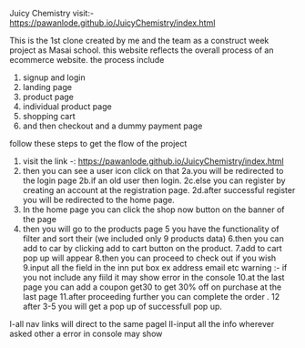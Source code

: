 Juicy Chemistry
visit:-https://pawanlode.github.io/JuicyChemistry/index.html

This is the 1st clone created by me and the team as a construct week project as Masai school.
this website reflects the overall process of an ecommerce website.
the process include 
1. signup and login
2. landing page
3. product page
4. individual product page
5. shopping cart
6. and then checkout and a dummy payment page


follow these steps to get the flow of the project

1. visit the link -: https://pawanlode.github.io/JuicyChemistry/index.html
2. then you can see a user icon click on that 
    2a.you will be redirected to the login page 
    2b.if an old user then login.
    2c.else you can register by creating an account at the registration page.
    2d.after successful register you will be redirected to the home page.
3. In the home page you can click the shop now button on the banner of the page
4. then you will go to the products page
5 you have the functionality of filter and sort their (we included only 9 products data)
6.then you can add to car by clicking add to cart button on the product.
7.add to cart pop up will appear
8.then you can proceed to check out if you wish 
9.input all the field in the inn put box ex address email etc 
warning :- if you not include any fiild it may show error in the console
10.at the last page you can add a coupon get30 to get 30% off on purchase at the last page
11.after proceeding further you can complete the order .
12 after 3-5 you will get a pop up of successfull pop up.


I-all nav links will direct to the same pagel
II-input all the info wherever asked other a error in console may show
